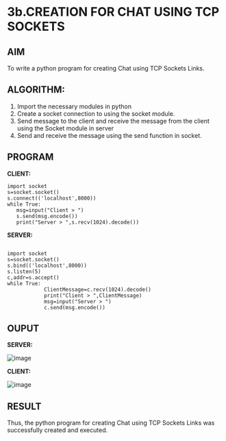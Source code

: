# 3b.CREATION FOR CHAT USING TCP SOCKETS
## AIM
To write a python program for creating Chat using TCP Sockets Links.
## ALGORITHM:
1. Import the necessary modules in python
2. Create a socket connection to using the socket module.
3. Send message to the client and receive the message from the client using the Socket module in
 server
4. Send and receive the message using the send function in socket.
## PROGRAM
**CLIENT:**
 ```
import socket 
s=socket.socket() 
s.connect(('localhost',8000)) 
while True: 
    msg=input("Client > ") 
    s.send(msg.encode()) 
    print("Server > ",s.recv(1024).decode())
```

**SERVER:**
```
 
import socket 
s=socket.socket() 
s.bind(('localhost',8000)) 
s.listen(5) 
c,addr=s.accept() 
while True: 
            ClientMessage=c.recv(1024).decode() 
            print("Client > ",ClientMessage) 
            msg=input("Server > ") 
            c.send(msg.encode())

```
## OUPUT
**SERVER:**

![image](https://github.com/mounika2005/3b_CHAT_USING_TCP_SOCKETS/assets/145633112/c7a06eab-00d0-41f5-881a-ddc7232504eb)



**CLIENT:**

![image](https://github.com/mounika2005/3b_CHAT_USING_TCP_SOCKETS/assets/145633112/14cbb9fa-237c-4e18-b1f4-471502845675)
## RESULT
Thus, the python program for creating Chat using TCP Sockets Links was successfully 
created and executed.
